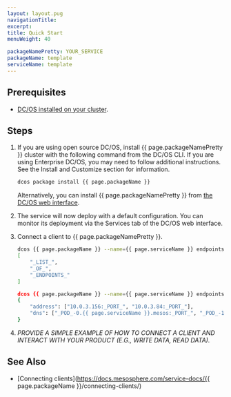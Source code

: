 ```yaml
---
layout: layout.pug
navigationTitle:
excerpt:
title: Quick Start
menuWeight: 40

packageNamePretty: YOUR_SERVICE
packageName: template
serviceName: template
---
```


## Prerequisites

- [DC/OS installed on your cluster](https://docs.mesosphere.com/latest/administration/installing/).

## Steps

1. If you are using open source DC/OS, install {{ page.packageNamePretty }} cluster with the following command from the DC/OS CLI. If you are using Enterprise DC/OS, you may need to follow additional instructions. See the Install and Customize section for information.

    ```bash
    dcos package install {{ page.packageName }}
    ```

    Alternatively, you can install {{ page.packageNamePretty }} from [the DC/OS web interface](https://docs.mesosphere.com/latest/usage/webinterface/).

1. The service will now deploy with a default configuration. You can monitor its deployment via the Services tab of the DC/OS web interface.

1. Connect a client to {{ page.packageNamePretty }}.
    ```bash
    dcos {{ page.packageName }} --name={{ page.serviceName }} endpoints
    [
        "_LIST_",
        "_OF_",
        "_ENDPOINTS_"
    ]

    dcos {{ page.packageName }} --name={{ page.serviceName }} endpoints _ENDPOINT_
    {
        "address": ["10.0.3.156:_PORT_", "10.0.3.84:_PORT_"],
        "dns": ["_POD_-0.{{ page.serviceName }}.mesos:_PORT_", "_POD_-1.{{ page.serviceName }}.mesos:_PORT_"]
    }
    ```

1. _PROVIDE A SIMPLE EXAMPLE OF HOW TO CONNECT A CLIENT AND INTERACT WITH YOUR PRODUCT (E.G., WRITE DATA, READ DATA)._

## See Also

- [Connecting clients](https://docs.mesosphere.com/service-docs/{{ page.packageName }}/connecting-clients/)
